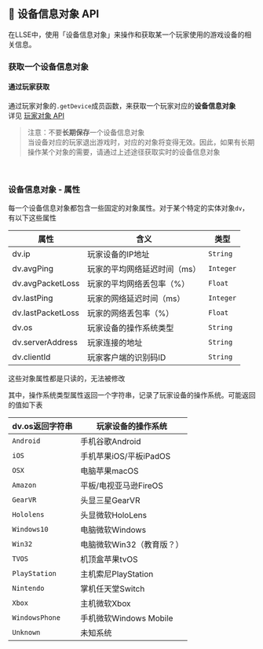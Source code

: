 ##  📱 设备信息对象 API

在LLSE中，使用「设备信息对象」来操作和获取某一个玩家使用的游戏设备的相关信息。

### 获取一个设备信息对象

#### 通过玩家获取

通过玩家对象的`.getDevice`成员函数，来获取一个玩家对应的**设备信息对象**    
详见 [玩家对象 API](LLSEPluginDevelopment/GameAPI/Player.md)      

>  注意：不要**长期保存**一个设备信息对象  
> 当设备对应的玩家退出游戏时，对应的对象将变得无效。因此，如果有长期操作某个对象的需要，请通过上述途径获取实时的设备信息对象

<br>


### 设备信息对象 - 属性

每一个设备信息对象都包含一些固定的对象属性。对于某个特定的实体对象`dv`，有以下这些属性

| 属性             | 含义                         | 类型      |
| ---------------- | ---------------------------- | --------- |
| dv.ip            | 玩家设备的IP地址             | `String`  |
| dv.avgPing       | 玩家的平均网络延迟时间（ms） | `Integer` |
| dv.avgPacketLoss | 玩家的平均网络丢包率（%）    | `Float`   |
| dv.lastPing      | 玩家的网络延迟时间（ms）     | `Integer` |
| dv.lastPacketLoss| 玩家的网络丢包率（%）        | `Float`   |
| dv.os            | 玩家设备的操作系统类型       | `String`  |
| dv.serverAddress | 玩家连接的地址              | `String`  |
| dv.clientId      | 玩家客户端的识别码ID         | `String`  |

这些对象属性都是只读的，无法被修改 

其中，操作系统类型属性返回一个字符串，记录了玩家设备的操作系统。可能返回的值如下表

| dv.os返回字符串 | 玩家设备的操作系统    |
| --------------- | --------------------- |
| `Android`       | 手机谷歌Android       |
| `iOS`           | 手机苹果iOS/平板iPadOS           |
| `OSX`           | 电脑苹果macOS           |
| `Amazon`        | 平板/电视亚马逊FireOS                |
| `GearVR`        | 头显三星GearVR                |
| `Hololens`      | 头显微软HoloLens              |
| `Windows10`     | 电脑微软Windows         |
| `Win32`         | 电脑微软Win32（教育版？） |
| `TVOS`          | 机顶盒苹果tvOS                  |
| `PlayStation`   | 主机索尼PlayStation       |
| `Nintendo`      | 掌机任天堂Switch          |
| `Xbox`          | 主机微软Xbox              |
| `WindowsPhone`  | 手机微软Windows Mobile     |
| `Unknown`       | 未知系统              |

